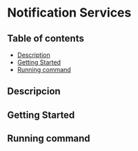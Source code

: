 # Notification Services


## Table of contents

- [Description](#descripcion)
- [Getting Started](#getting-started)
- [Running command](#running-command)

## Descripcion

## Getting Started

## Running command 

